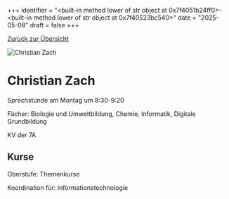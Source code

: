 
+++
identifier = "<built-in method lower of str object at 0x7f4051b24ff0>-<built-in method lower of str object at 0x7f40523bc540>"
date = "2025-05-08"
draft = false
+++

 [Zurück zur Übersicht](/schule/personen/)

<div class="row">
<div class="column">
<img src="/images/personal/Zach.jpg" alt="Christian Zach"> 
</div>
<div class="column">

# Christian Zach

Sprechstunde am Montag um 8:30-9:20

Fächer: Biologie und Umweltbildung,  Chemie,  Informatik,  Digitale Grundbildung

KV der 7A



## Kurse



Oberstufe: Themenkurse

Koordination für: Informationstechnologie

</div>
</div> 

